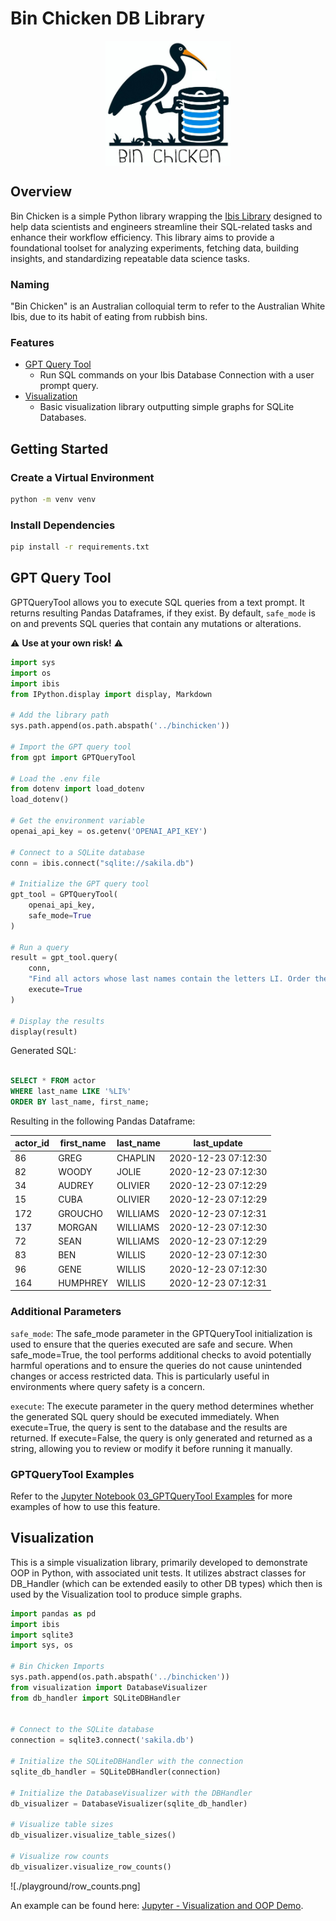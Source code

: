 # Bin Chicken DB Library

<p align="center">
<img src="bin_chicken_logo.png" style="display: block; margin: 0 auto; width: 200px; height: 200px;">
</p>

## Overview
Bin Chicken is a simple Python library wrapping the [Ibis Library](https://ibis-project.org/) designed to help data scientists and engineers streamline their SQL-related tasks and enhance their workflow efficiency. This library aims to provide a foundational toolset for analyzing experiments, fetching data, building insights, and standardizing repeatable data science tasks.

### Naming

"Bin Chicken" is an Australian colloquial term to refer to the Australian White Ibis, due to its habit of eating from rubbish bins.

### Features

- [GPT Query Tool](#gpt-query-tool)
  - Run SQL commands on your Ibis Database Connection with a user prompt query.
- [Visualization](#visualization)
  - Basic visualization library outputting simple graphs for SQLite Databases.


## Getting Started

### Create a Virtual Environment

```bash
python -m venv venv
```

### Install Dependencies

```bash
pip install -r requirements.txt
```

## GPT Query Tool

GPTQueryTool allows you to execute SQL queries from a text prompt. It returns resulting Pandas Dataframes, if they exist.
By default, `safe_mode` is on and prevents SQL queries that contain any mutations or alterations. 

⚠️  **Use at your own risk!** ⚠️ 

```python
import sys
import os
import ibis
from IPython.display import display, Markdown

# Add the library path
sys.path.append(os.path.abspath('../binchicken'))

# Import the GPT query tool
from gpt import GPTQueryTool

# Load the .env file
from dotenv import load_dotenv
load_dotenv()

# Get the environment variable
openai_api_key = os.getenv('OPENAI_API_KEY')

# Connect to a SQLite database
conn = ibis.connect("sqlite://sakila.db")

# Initialize the GPT query tool
gpt_tool = GPTQueryTool(
    openai_api_key,
    safe_mode=True
)

# Run a query
result = gpt_tool.query(
    conn, 
    "Find all actors whose last names contain the letters LI. Order the rows by last name and first name, in that order",
    execute=True
)

# Display the results
display(result)

```

Generated SQL: 

```sql

SELECT * FROM actor
WHERE last_name LIKE '%LI%'
ORDER BY last_name, first_name;
```

Resulting in the following Pandas Dataframe:

actor_id | first_name | last_name | last_update
--- | --- | --- | ---
86 | GREG | CHAPLIN | 2020-12-23 07:12:30
82 | WOODY | JOLIE | 2020-12-23 07:12:30
34 | AUDREY | OLIVIER | 2020-12-23 07:12:29
15 | CUBA | OLIVIER | 2020-12-23 07:12:29
172 | GROUCHO | WILLIAMS | 2020-12-23 07:12:31
137 | MORGAN | WILLIAMS | 2020-12-23 07:12:30
72 | SEAN | WILLIAMS | 2020-12-23 07:12:29
83 | BEN | WILLIS | 2020-12-23 07:12:30
96 | GENE | WILLIS | 2020-12-23 07:12:30
164 | HUMPHREY | WILLIS | 2020-12-23 07:12:31


### Additional Parameters

`safe_mode`:
The safe_mode parameter in the GPTQueryTool initialization is used to ensure that the queries executed are safe and secure. When safe_mode=True, the tool performs additional checks to avoid potentially harmful operations and to ensure the queries do not cause unintended changes or access restricted data. This is particularly useful in environments where query safety is a concern.

`execute`:
The execute parameter in the query method determines whether the generated SQL query should be executed immediately. When execute=True, the query is sent to the database and the results are returned. If execute=False, the query is only generated and returned as a string, allowing you to review or modify it before running it manually.

### GPTQueryTool Examples

Refer to the [Jupyter Notebook 03_GPTQueryTool Examples](https://github.com/e-loughlin/bin-chicken/blob/main/playground/03_GPTQueryTool.ipynb) for more examples of how to use this feature.

## Visualization

This is a simple visualization library, primarily developed to demonstrate OOP in Python, with associated unit tests. 
It utilizes abstract classes for DB_Handler (which can be extended easily to other DB types) which then is used by the Visualization tool to produce simple graphs.

```python
import pandas as pd
import ibis
import sqlite3
import sys, os 

# Bin Chicken Imports
sys.path.append(os.path.abspath('../binchicken'))
from visualization import DatabaseVisualizer
from db_handler import SQLiteDBHandler


# Connect to the SQLite database
connection = sqlite3.connect('sakila.db')

# Initialize the SQLiteDBHandler with the connection
sqlite_db_handler = SQLiteDBHandler(connection)

# Initialize the DatabaseVisualizer with the DBHandler
db_visualizer = DatabaseVisualizer(sqlite_db_handler)

# Visualize table sizes
db_visualizer.visualize_table_sizes()

# Visualize row counts
db_visualizer.visualize_row_counts()

```

![./playground/row_counts.png]

An example can be found here: [Jupyter - Visualization and OOP Demo](https://github.com/e-loughlin/bin-chicken/blob/main/playground/04_Python_Inheritance_Practice.ipynb).
